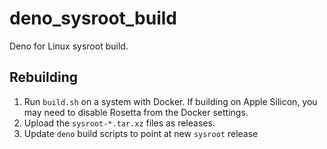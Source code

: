 # deno_sysroot_build

Deno for Linux sysroot build.

## Rebuilding

1. Run `build.sh` on a system with Docker. If building on Apple Silicon, you may
   need to disable Rosetta from the Docker settings.
2. Upload the `sysroot-*.tar.xz` files as releases.
3. Update `deno` build scripts to point at new `sysroot` release

